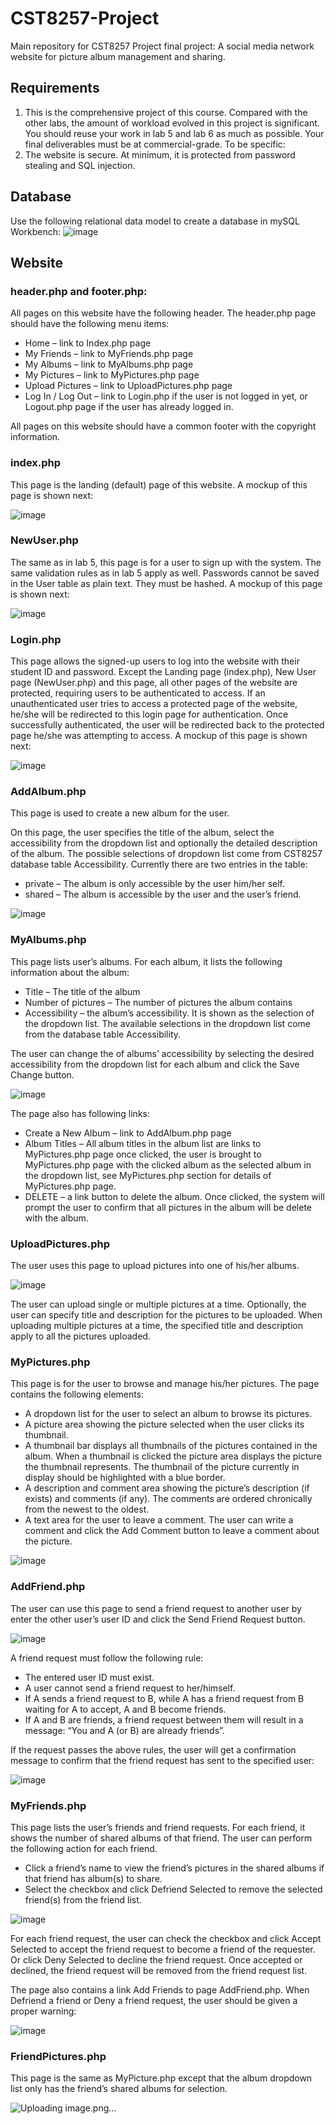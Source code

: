 # CST8257-Project
Main repository for CST8257 Project final project: A social media network website for picture album management and sharing. 

## Requirements

1. This is the comprehensive project of this course. Compared with the other labs, the amount of workload evolved in this project is significant. You should reuse your work in lab 5 and lab 6 as much as possible. Your final deliverables must be at commercial-grade. To be specific: 
1. The website is secure. At minimum, it is protected from password stealing and SQL injection.

## Database

Use the following relational data model to create a database in mySQL Workbench:
![image](https://github.com/Camilo0717/CST8257-Project/assets/86133905/5538e7c0-c705-440a-8ace-bf07921af0f8)

## Website

### header.php and footer.php: 

All pages on this website have the following header. The header.php page should have the following menu items:

* Home – link to Index.php page
* My Friends – link to MyFriends.php page
* My Albums – link to MyAlbums.php page
* My Pictures – link to MyPictures.php page
* Upload Pictures – link to UploadPictures.php page
* Log In / Log Out – link to Login.php if the user is not logged in yet, or Logout.php page if the user has already logged in.

All pages on this website should have a common footer with the copyright information. 

### index.php

This page is the landing (default) page of this website. A mockup of this page is shown next:

![image](https://github.com/Camilo0717/CST8257-Project/assets/86133905/e66fe95e-2f0b-46ec-b19e-c33555e178e7)

### NewUser.php

The same as in lab 5, this page is for a user to sign up with the system. The same validation rules as in lab 5 apply as well. Passwords cannot be saved in the User table as plain text. They must be hashed. A mockup of this page is shown next:

![image](https://github.com/Camilo0717/CST8257-Project/assets/86133905/73041577-008c-4a55-9c1c-6a5ad290f9a8)

### Login.php

This page allows the signed-up users to log into the website with their student ID and password.
Except the Landing page (index.php), New User page (NewUser.php) and this page, all other pages of the website are protected, requiring users to be authenticated to access. If an unauthenticated user tries to access a protected page of the website, he/she will be redirected to this login page for authentication.
Once successfully authenticated, the user will be redirected back to the protected page he/she was attempting to access. A mockup of this page is shown next:

![image](https://github.com/Camilo0717/CST8257-Project/assets/86133905/8312da19-90ca-4213-8043-ae0a6b1ea6f1)

### AddAlbum.php

This page is used to create a new album for the user. 

On this page, the user specifies the title of the album, select the accessibility from the dropdown list and optionally the detailed description of the album.
The possible selections of dropdown list come from CST8257 database table Accessibility.
Currently there are two entries in the table:
* private – The album is only accessible by the user him/her self.
* shared – The album is accessible by the user and the user’s friend. 

![image](https://github.com/Camilo0717/CST8257-Project/assets/86133905/e0c011d6-9c6c-4e76-8bd5-a23965789feb)

### MyAlbums.php

This page lists user’s albums. For each album, it lists the following information about the album:
* Title – The title of the album
* Number of pictures – The number of pictures the album contains
* Accessibility – the album’s accessibility. It is shown as the selection of the dropdown list. The available selections in the dropdown list come from the database table Accessibility.
  
The user can change the of albums’ accessibility by selecting the desired accessibility from
the dropdown list for each album and click the Save Change button. 

![image](https://github.com/Camilo0717/CST8257-Project/assets/86133905/341a2e3d-ed67-47c7-8242-4eee9b2464c7)

The page also has following links:
* Create a New Album – link to AddAlbum.php page
* Album Titles – All album titles in the album list are links to MyPictures.php page once clicked, the user is brought to MyPictures.php page with the clicked album as the selected album in the dropdown list, see MyPictures.php section for details of MyPictures.php page.
* DELETE – a link button to delete the album. Once clicked, the system will prompt the
user to confirm that all pictures in the album will be delete with the album. 

### UploadPictures.php

The user uses this page to upload pictures into one of his/her albums. 

![image](https://github.com/Camilo0717/CST8257-Project/assets/86133905/8566033e-f28d-4831-aaeb-d7d2f81ee08b)

The user can upload single or multiple pictures at a time. Optionally, the user can specify title and description for the pictures to be uploaded. When uploading multiple pictures at a time, the specified title and description apply to all the pictures uploaded. 

### MyPictures.php

This page is for the user to browse and manage his/her pictures. The page contains the following elements:
* A dropdown list for the user to select an album to browse its pictures.
* A picture area showing the picture selected when the user clicks its thumbnail.
* A thumbnail bar displays all thumbnails of the pictures contained in the album. When a thumbnail is clicked the picture area displays the picture the thumbnail represents. The thumbnail of the picture currently in display should be highlighted with a blue border.
* A description and comment area showing the picture’s description (if exists) and
comments (if any). The comments are ordered chronically from the newest to the oldest.
* A text area for the user to leave a comment. The user can write a comment and click the
Add Comment button to leave a comment about the picture. 

![image](https://github.com/Camilo0717/CST8257-Project/assets/86133905/612e8f85-abff-45c5-89c2-bd2552ce2678)

### AddFriend.php

The user can use this page to send a friend request to another user by enter the other user’s
user ID and click the Send Friend Request button. 

![image](https://github.com/Camilo0717/CST8257-Project/assets/86133905/bf21c218-74de-478b-a225-6a1a21066194)

A friend request must follow the following rule:
* The entered user ID must exist.
* A user cannot send a friend request to her/himself.
* If A sends a friend request to B, while A has a friend request from B waiting for A to
accept, A and B become friends.
* If A and B are friends, a friend request between them will result in a message: “You
and A (or B) are already friends”. 

If the request passes the above rules, the user will get a confirmation message to confirm
that the friend request has sent to the specified user: 

![image](https://github.com/Camilo0717/CST8257-Project/assets/86133905/565d768f-67ce-4b5e-9ffd-8e0c9c6dbb1b)

### MyFriends.php

This page lists the user’s friends and friend requests. For each friend, it shows the number of
shared albums of that friend. The user can perform the following action for each friend.

* Click a friend’s name to view the friend’s pictures in the shared albums if that friend
has album(s) to share. 
* Select the checkbox and click Defriend Selected to remove the selected friend(s)
from the friend list.

![image](https://github.com/Camilo0717/CST8257-Project/assets/86133905/bf772bec-a5a8-4cf5-b887-f57c8438aaff)

For each friend request, the user can check the checkbox and click Accept Selected to
accept the friend request to become a friend of the requester. Or click Deny Selected to
decline the friend request. Once accepted or declined, the friend request will be removed
from the friend request list. 

The page also contains a link Add Friends to page AddFriend.php. When Defriend a friend or Deny a friend request, the user should be given a proper warning: 

![image](https://github.com/Camilo0717/CST8257-Project/assets/86133905/a9d93b66-fed9-46a6-9c2e-c6e8f93a0785)

### FriendPictures.php 

This page is the same as MyPicture.php except that the album dropdown list only has the
friend’s shared albums for selection. 

![Uploading image.png…]()

